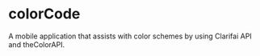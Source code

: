# colorCode

A mobile application that assists with color schemes by using Clarifai API and theColorAPI.
